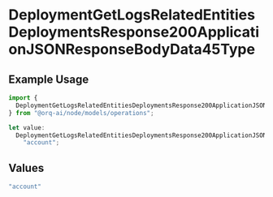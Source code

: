 # DeploymentGetLogsRelatedEntitiesDeploymentsResponse200ApplicationJSONResponseBodyData45Type

## Example Usage

```typescript
import {
  DeploymentGetLogsRelatedEntitiesDeploymentsResponse200ApplicationJSONResponseBodyData45Type,
} from "@orq-ai/node/models/operations";

let value:
  DeploymentGetLogsRelatedEntitiesDeploymentsResponse200ApplicationJSONResponseBodyData45Type =
    "account";
```

## Values

```typescript
"account"
```